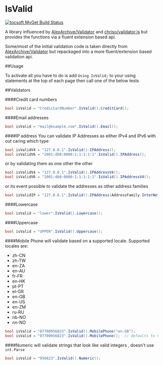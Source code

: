 # IsValid

[![tocsoft MyGet Build Status](https://www.myget.org/BuildSource/Badge/tocsoft?identifier=da851231-8a12-4239-8d22-30b4d7f9dc8f)](https://www.myget.org/)

A library influenced by [AlexArchive/Validator](https://github.com/AlexArchive/Validator) and [chriso/validator.js](https://github.com/chriso/validator.js) but provides the functions via a fluent extension based api.

Some/most of the initial validation code is taken directly from [AlexArchive/Validator](https://github.com/AlexArchive/Validator) but repackaged into a more fluent/extension based validation api.


##Usage

To activate all you have to do is add `` Using IsValid; ``
to your using statements at the top of each page then call one of the below tests


##Validators

####Credit card numbers
```c#
bool isValid = "CredicCardNumber".IsValid().CreditCard(); 
```

####Email addresses
```c#
bool isValid = "mail@example.com".IsValid().Email(); 
```

####IP address 
You can validate IP Addresses as either IPv4 and IPv6 with out caring which type 
```c#
bool isValidV4 = "127.0.0.1".IsValid().IPAddress(); 
bool isValidV6 = "2001:db8:0000:1:1:1:1:1".IsValid().IPAddress(); 
```
or by validating them as one other the other
```c#
bool isValidV4 = "127.0.0.1".IsValid().IPAddressV4(); 
bool isValidV6 = "2001:db8:0000:1:1:1:1:1".IsValid().IPAddressV4(); 
```
or its event possible to validate the addresses as other address families
```c#
bool isValidIP = "127.0.0.1".IsValid().IPAddress(AddressFamily.InterNetwork);
```

####Lowercase
```c#
bool isValid = "lower".IsValid().Lowercase(); 
```

####Uppercase
```c#
bool isValid = "UPPER".IsValid().Uppercase(); 
```


####Mobile Phone
will validate based on a supported locale.
Supported locales are:

* zh-CN
* zh-TW
* en-ZA
* en-AU
* fr-FR
* en-HK
* pt-PT
* el-GR
* en-GB
* en-US
* en-ZM
* ru-RU
* nb-NO
* nn-NO

```c#
bool isValid = "07700956823".IsValid().MobilePhone("en-GB"); 
bool isValid = "07700956823".IsValid().MobilePhone();  // defaults to CurrentUICulture 
```


####Numeric
will validate strings that look like valid integers , doesn't use ``int.Parse``
```c#
bool isValid = "956823".IsValid().Numeric(); 
```